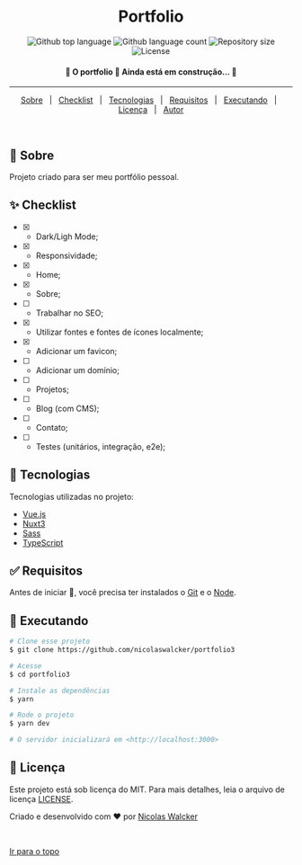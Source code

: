 <div align="center" id="top">

  <!-- <a href="https://portfolio3.netlify.app">Demo</a> -->
</div>

<h1 align="center">Portfolio</h1>

<p align="center">
  <img alt="Github top language" src="https://img.shields.io/github/languages/top/nicolaswalcker/portfolio3?color=56BEB8">

  <img alt="Github language count" src="https://img.shields.io/github/languages/count/nicolaswalcker/portfolio3?color=56BEB8">

  <img alt="Repository size" src="https://img.shields.io/github/repo-size/nicolaswalcker/portfolio3?color=56BEB8">

  <img alt="License" src="https://img.shields.io/github/license/nicolaswalcker/portfolio3?color=56BEB8">
</p>

<h4 align="center">
	🚧  O portfolio 🚀 Ainda está em construção...  🚧
</h4>

<hr>

<p align="center">
  <a href="#dart-sobre">Sobre</a> &#xa0; | &#xa0; 
  <a href="#sparkles-checklist">Checklist</a> &#xa0; | &#xa0;
  <a href="#rocket-tecnologias">Tecnologias</a> &#xa0; | &#xa0;
  <a href="#white_check_mark-requisitos">Requisitos</a> &#xa0; | &#xa0;
  <a href="#checkered_flag-executando">Executando</a> &#xa0; | &#xa0;
  <a href="#memo-licença">Licença</a> &#xa0; | &#xa0;
  <a href="https://github.com/nicolaswalcker" target="_blank">Autor</a>
</p>

<br>

## :dart: Sobre

Projeto criado para ser meu portfólio pessoal.

## :sparkles: Checklist

- [x] - Dark/Ligh Mode;
- [x] - Responsividade;
- [x] - Home;
- [x] - Sobre;
- [ ] - Trabalhar no SEO;
- [x] - Utilizar fontes e fontes de ícones localmente;
- [x] - Adicionar um favicon;
- [ ] - Adicionar um domínio;
- [ ] - Projetos;
- [ ] - Blog (com CMS);
- [ ] - Contato;
- [ ] - Testes (unitários, integração, e2e);

## :rocket: Tecnologias

Tecnologias utilizadas no projeto:

- [Vue.js](https://vuejs.org/)
- [Nuxt3](https://nuxt.com/v3)
- [Sass](https://sass-lang.com/)
- [TypeScript](https://www.typescriptlang.org/)

## :white_check_mark: Requisitos

Antes de iniciar :checkered_flag:, você precisa ter instalados o [Git](https://git-scm.com) e o [Node](https://nodejs.org/en/).

## :checkered_flag: Executando

```bash
# Clone esse projeto
$ git clone https://github.com/nicolaswalcker/portfolio3

# Acesse
$ cd portfolio3

# Instale as dependências
$ yarn

# Rode o projeto
$ yarn dev

# O servidor inicializará em <http://localhost:3000>
```

## :memo: Licença

Este projeto está sob licença do MIT. Para mais detalhes, leia o arquivo de licença [LICENSE](LICENSE.md).

Criado e desenvolvido com :heart: por <a href="https://github.com/nicolaswalcker" target="_blank">Nicolas Walcker</a>

&#xa0;

<a href="#top">Ir para o topo</a>
